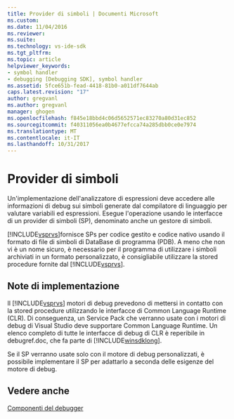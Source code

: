 ```yaml
---
title: Provider di simboli | Documenti Microsoft
ms.custom: 
ms.date: 11/04/2016
ms.reviewer: 
ms.suite: 
ms.technology: vs-ide-sdk
ms.tgt_pltfrm: 
ms.topic: article
helpviewer_keywords:
- symbol handler
- debugging [Debugging SDK], symbol handler
ms.assetid: 5fce651b-fead-4418-81b0-a011df7644ab
caps.latest.revision: "17"
author: gregvanl
ms.author: gregvanl
manager: ghogen
ms.openlocfilehash: f845e18bbd4c06d5652571ec83270a80d31ec852
ms.sourcegitcommit: f40311056ea0b4677efcca74a285dbb0ce0e7974
ms.translationtype: MT
ms.contentlocale: it-IT
ms.lasthandoff: 10/31/2017
---
```

# <a name="symbol-provider"></a>Provider di simboli
Un'implementazione dell'analizzatore di espressioni deve accedere alle informazioni di debug sui simboli generate dal compilatore di linguaggio per valutare variabili ed espressioni. Esegue l'operazione usando le interfacce di un provider di simboli (SP), denominato anche un gestore di simboli.  
  
 [!INCLUDE[vsprvs](../../code-quality/includes/vsprvs_md.md)]fornisce SPs per codice gestito e codice nativo usando il formato di file di simboli di DataBase di programma (PDB). A meno che non vi è un nome sicuro, è necessario per il programma di utilizzare i simboli archiviati in un formato personalizzato, è consigliabile utilizzare la stored procedure fornite dal [!INCLUDE[vsprvs](../../code-quality/includes/vsprvs_md.md)].  
  
## <a name="implementation-notes"></a>Note di implementazione  
 Il [!INCLUDE[vsprvs](../../code-quality/includes/vsprvs_md.md)] motori di debug prevedono di mettersi in contatto con la stored procedure utilizzando le interfacce di Common Language Runtime (CLR). Di conseguenza, un Service Pack che verranno usate con i motori di debug di Visual Studio deve supportare Common Language Runtime. Un elenco completo di tutte le interfacce di debug di CLR è reperibile in debugref.doc, che fa parte di [!INCLUDE[winsdklong](../../deployment/includes/winsdklong_md.md)].  
  
 Se il SP verranno usate solo con il motore di debug personalizzati, è possibile implementare il SP per adattarlo a seconda delle esigenze del motore di debug.  
  
## <a name="see-also"></a>Vedere anche  
 [Componenti del debugger](../../extensibility/debugger/debugger-components.md)